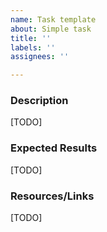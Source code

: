 ```yaml
---
name: Task template
about: Simple task
title: ''
labels: ''
assignees: ''

---
```


### Description

[TODO]

### Expected Results

[TODO]

### Resources/Links

[TODO]
